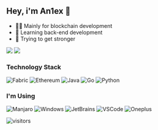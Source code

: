 ## Hey, i'm An1ex 👋

<!--
**An1ex/An1ex** is a ✨ _special_ ✨ repository because its `README.md` (this file) appears on your GitHub profile.

Here are some ideas to get you started:

- 🔭 I’m currently working on ...
- 🌱 I’m currently learning ...
- 👯 I’m looking to collaborate on ...
- 🤔 I’m looking for help with ...
- 💬 Ask me about ...
- 📫 How to reach me: ...
- 😄 Pronouns: ...
- ⚡ Fun fact: ...
-->
- 👨‍💻 Mainly for blockchain development
- 🌱 Learning back-end development
- 💪 Trying to get stronger

<img src="https://github-readme-stats.vercel.app/api?username=An1ex&show_icons=true&count_private=true">

<img src="https://github-readme-stats.vercel.app/api/top-langs/?username=An1ex&layout=compact">

### Technology Stack

![Fabric](https://img.shields.io/badge/hyperledger-%232F3134?style=for-the-badge&logo=hyperledger&logoColor=white)
![Ethereum](https://img.shields.io/badge/ethereum-%233C3C3D?style=for-the-badge&logo=ethereum&logoColor=white)
![Java](https://img.shields.io/badge/java-%23007396?style=for-the-badge&logo=java&logoColor=white)
![Go](https://img.shields.io/badge/go-%2300ADD8?style=for-the-badge&logo=go&logoColor=white)
![Python](https://img.shields.io/badge/python-%233776AB?style=for-the-badge&logo=python&logoColor=white)

### I'm Using

![Manjaro](https://img.shields.io/badge/manjaro-%2335BF5C?&style=for-the-badge&logo=manjaro&logoColor=white)
![Windows](https://img.shields.io/badge/windows-%230078D6?&style=for-the-badge&logo=windows&logoColor=white)
![JetBrains](https://img.shields.io/badge/jetbrains-%23000000?&style=for-the-badge&logo=jetbrains&logoColor=white)
![VSCode](https://img.shields.io/badge/vscode-%23007ACC?&style=for-the-badge&logo=visual-studio-code&logoColor=white)
![Oneplus](https://img.shields.io/badge/onsplus-%23F5010C?&style=for-the-badge&logo=oneplus&logoColor=white)

![visitors](https://visitor-badge.laobi.icu/badge?page_id=An1ex.An1ex)

